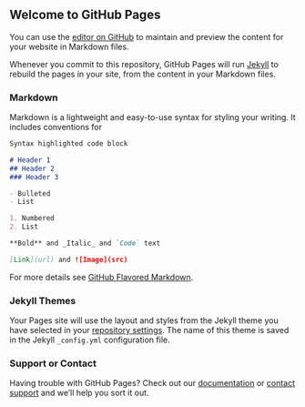 ## Welcome to GitHub Pages

You can use the [editor on GitHub](https://github.com/mattslaven/mattslaven.github.io/edit/main/README.md) to maintain and preview the content for your website in Markdown files.

Whenever you commit to this repository, GitHub Pages will run [Jekyll](https://jekyllrb.com/) to rebuild the pages in your site, from the content in your Markdown files.

### Markdown

Markdown is a lightweight and easy-to-use syntax for styling your writing. It includes conventions for

```markdown
Syntax highlighted code block

# Header 1
## Header 2
### Header 3

- Bulleted
- List

1. Numbered
2. List

**Bold** and _Italic_ and `Code` text

[Link](url) and ![Image](src)
```

For more details see [GitHub Flavored Markdown](https://guides.github.com/features/mastering-markdown/).

### Jekyll Themes

Your Pages site will use the layout and styles from the Jekyll theme you have selected in your [repository settings](https://github.com/mattslaven/mattslaven.github.io/settings). The name of this theme is saved in the Jekyll `_config.yml` configuration file.

### Support or Contact

Having trouble with GitHub Pages? Check out our [documentation](https://docs.github.com/categories/github-pages-basics/) or [contact support](https://github.com/contact) and we’ll help you sort it out.
